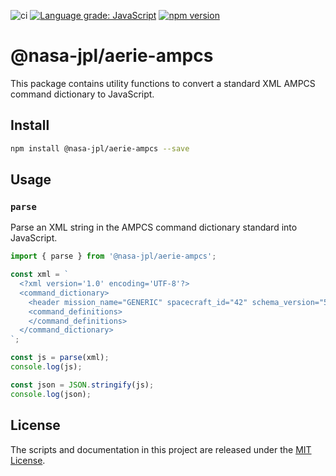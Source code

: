 ![ci](https://github.com/NASA-AMMOS/aerie-ampcs/actions/workflows/ci.yml/badge.svg)
[![Language grade: JavaScript](https://img.shields.io/lgtm/grade/javascript/g/NASA-AMMOS/aerie-ampcs.svg?logo=lgtm&logoWidth=18)](https://lgtm.com/projects/g/NASA-AMMOS/aerie-ampcs/context:javascript)
[![npm version](https://img.shields.io/npm/v/@nasa-jpl/aerie-ampcs.svg)](https://www.npmjs.com/package/@nasa-jpl/aerie-ampcs)

# @nasa-jpl/aerie-ampcs

This package contains utility functions to convert a standard XML AMPCS command dictionary to JavaScript.

## Install

```bash
npm install @nasa-jpl/aerie-ampcs --save
```

## Usage

### `parse`

Parse an XML string in the AMPCS command dictionary standard into JavaScript.

```ts
import { parse } from '@nasa-jpl/aerie-ampcs';

const xml = `
  <?xml version='1.0' encoding='UTF-8'?>
  <command_dictionary>
    <header mission_name="GENERIC" spacecraft_id="42" schema_version="5.0" version="2022-001T00:00:00.000" />
    <command_definitions>
    </command_definitions>
  </command_dictionary>
`;

const js = parse(xml);
console.log(js);

const json = JSON.stringify(js);
console.log(json);
```

## License

The scripts and documentation in this project are released under the [MIT License](LICENSE).
